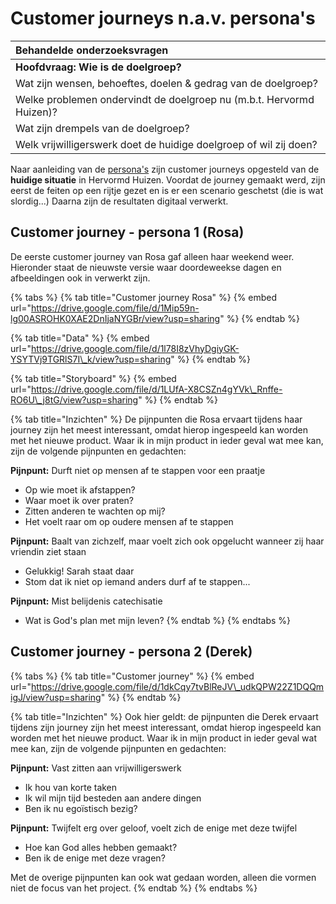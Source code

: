 # Customer journeys n.a.v. persona's

| Behandelde onderzoeksvragen |
| :--- |
| **Hoofdvraag: Wie is de doelgroep?** |
| Wat zijn wensen, behoeftes, doelen & gedrag van de doelgroep? |
| Welke problemen ondervindt de doelgroep nu \(m.b.t. Hervormd Huizen\)? |
| Wat zijn drempels van de doelgroep? |
| Welk vrijwilligerswerk doet de huidige doelgroep of wil zij doen? |

Naar aanleiding van de [persona's](https://maroeska-productbiografie.gitbook.io/productbiografie/inzichten-april-+-mei/persona) zijn customer journeys opgesteld van de **huidige situatie** in Hervormd Huizen. Voordat de journey gemaakt werd, zijn eerst de feiten op een rijtje gezet en is er een scenario geschetst \(die is wat slordig...\) Daarna zijn de resultaten digitaal verwerkt.

## Customer journey - persona 1 \(Rosa\)

De eerste customer journey van Rosa gaf alleen haar weekend weer. Hieronder staat de nieuwste versie waar doordeweekse dagen en afbeeldingen ook in verwerkt zijn.

{% tabs %}
{% tab title="Customer journey Rosa" %}
{% embed url="https://drive.google.com/file/d/1Mip59n-lg00ASROHK0XAE2DnIjaNYGBr/view?usp=sharing" %}
{% endtab %}

{% tab title="Data" %}
{% embed url="https://drive.google.com/file/d/1l78I8zVhyDgiyGK-YSYTVj9TGRlS7I\_k/view?usp=sharing" %}
{% endtab %}

{% tab title="Storyboard" %}
{% embed url="https://drive.google.com/file/d/1LUfA-X8CSZn4gYVk\_Rnffe-RO6U\_j8tG/view?usp=sharing" %}
{% endtab %}

{% tab title="Inzichten" %}
De pijnpunten die Rosa ervaart tijdens haar journey zijn het meest interessant, omdat hierop ingespeeld kan worden met het nieuwe product. Waar ik in mijn product in ieder geval wat mee kan, zijn de volgende pijnpunten en gedachten:

**Pijnpunt:** Durft niet op mensen af te stappen voor een praatje

* Op wie moet ik afstappen? 
* Waar moet ik over praten?
* Zitten anderen te wachten op mij?
* Het voelt raar om op oudere mensen af te stappen

**Pijnpunt:** Baalt van zichzelf, maar voelt zich ook opgelucht wanneer zij haar vriendin ziet staan

* Gelukkig! Sarah staat daar
* Stom dat ik niet op iemand anders durf af te stappen...

**Pijnpunt:** Mist belijdenis catechisatie

* Wat is God's plan met mijn leven?
{% endtab %}
{% endtabs %}

## Customer journey - persona 2 \(Derek\)

{% tabs %}
{% tab title="Customer journey" %}
{% embed url="https://drive.google.com/file/d/1dkCqy7tvBlReJV\_udkQPW22Z1DQQmigJ/view?usp=sharing" %}
{% endtab %}

{% tab title="Inzichten" %}
Ook hier geldt: de pijnpunten die Derek ervaart tijdens zijn journey zijn het meest interessant, omdat hierop ingespeeld kan worden met het nieuwe product. Waar ik in mijn product in ieder geval wat mee kan, zijn de volgende pijnpunten en gedachten:

**Pijnpunt:** Vast zitten aan vrijwilligerswerk

* Ik hou van korte taken
* Ik wil mijn tijd besteden aan andere dingen
* Ben ik nu egoïstisch bezig?

**Pijnpunt:** Twijfelt erg over geloof, voelt zich de enige met deze twijfel

* Hoe kan God alles hebben gemaakt?
* Ben ik de enige met deze vragen?

Met de overige pijnpunten kan ook wat gedaan worden, alleen die vormen niet de focus van het project.
{% endtab %}
{% endtabs %}


